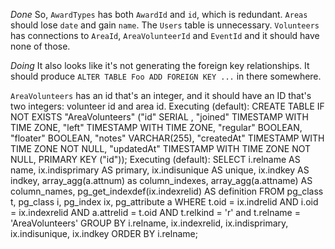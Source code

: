*Done*
So, `AwardTypes` has both `AwardId` and `id`, which is redundant. 
`Areas` should lose `date` and gain `name`. 
The `Users` table is unnecessary. 
`Volunteers` has connections to `AreaId`, `AreaVolunteerId` and `EventId` and it should have none of those.

*Doing*
It also looks like it's not generating the foreign key relationships. It should produce `ALTER TABLE Foo ADD FOREIGN KEY ...` in there somewhere.

`AreaVolunteers` has an id that's an integer, and it should have an ID that's two integers: volunteer id and area id. 
Executing (default): CREATE TABLE IF NOT EXISTS "AreaVolunteers" ("id"   SERIAL , "joined" TIMESTAMP WITH TIME ZONE, "left" TIMESTAMP WITH TIME ZONE, "regular" BOOLEAN, "floater" BOOLEAN, "notes" VARCHAR(255), "createdAt" TIMESTAMP WITH TIME ZONE NOT NULL, "updatedAt" TIMESTAMP WITH TIME ZONE NOT NULL, PRIMARY KEY ("id"));
Executing (default): SELECT i.relname AS name, ix.indisprimary AS primary, ix.indisunique AS unique, ix.indkey AS indkey, array_agg(a.attnum) as column_indexes, array_agg(a.attname) AS column_names, pg_get_indexdef(ix.indexrelid) AS definition FROM pg_class t, pg_class i, pg_index ix, pg_attribute a WHERE t.oid = ix.indrelid AND i.oid = ix.indexrelid AND a.attrelid = t.oid AND t.relkind = 'r' and t.relname = 'AreaVolunteers' GROUP BY i.relname, ix.indexrelid, ix.indisprimary, ix.indisunique, ix.indkey ORDER BY i.relname;